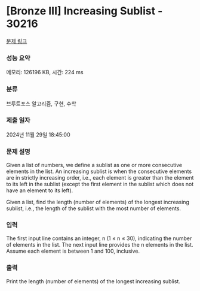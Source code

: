 # [Bronze III] Increasing Sublist - 30216 

[문제 링크](https://www.acmicpc.net/problem/30216) 

### 성능 요약

메모리: 126196 KB, 시간: 224 ms

### 분류

브루트포스 알고리즘, 구현, 수학

### 제출 일자

2024년 11월 29일 18:45:00

### 문제 설명

<p>Given a list of numbers, we define a sublist as one or more consecutive elements in the list. An increasing sublist is when the consecutive elements are in strictly increasing order, i.e., each element is greater than the element to its left in the sublist (except the first element in the sublist which does not have an element to its left).</p>

<p>Given a list, find the length (number of elements) of the longest increasing sublist, i.e., the length of the sublist with the most number of elements.</p>

### 입력 

 <p>The first input line contains an integer, n (1 ≤ n ≤ 30), indicating the number of elements in the list. The next input line provides the n elements in the list. Assume each element is between 1 and 100, inclusive.</p>

### 출력 

 <p>Print the length (number of elements) of the longest increasing sublist.</p>

